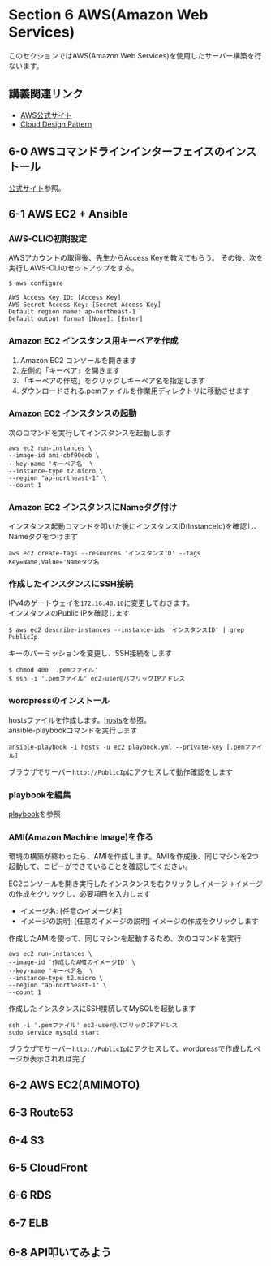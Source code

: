 # Section 6 AWS(Amazon Web Services)

このセクションではAWS(Amazon Web Services)を使用したサーバー構築を行ないます。

## 講義関連リンク

* [AWS公式サイト](http://aws.amazon.com/jp/)
* [Cloud Design Pattern](http://aws.clouddesignpattern.org/index.php/%E3%83%A1%E3%82%A4%E3%83%B3%E3%83%9A%E3%83%BC%E3%82%B8)

## 6-0 AWSコマンドラインインターフェイスのインストール

[公式サイト](http://aws.amazon.com/jp/cli/)参照。

## 6-1	AWS EC2 + Ansible

### AWS-CLIの初期設定
AWSアカウントの取得後、先生からAccess Keyを教えてもらう。
その後、次を実行しAWS-CLIのセットアップをする。
```console
$ aws configure

AWS Access Key ID: [Access Key]
AWS Secret Access Key: [Secret Access Key]
Default region name: ap-northeast-1
Default output format [None]: [Enter]
```

### Amazon EC2 インスタンス用キーペアを作成
1. Amazon EC2 コンソールを開きます
2. 左側の「キーペア」を開きます
3. 「キーペアの作成」をクリックしキーペア名を指定します
4. ダウンロードされる.pemファイルを作業用ディレクトリに移動させます

### Amazon EC2 インスタンスの起動
次のコマンドを実行してインスタンスを起動します
```
aws ec2 run-instances \  
--image-id ami-cbf90ecb \
--key-name 'キーペア名' \
--instance-type t2.micro \
--region "ap-northeast-1" \
--count 1
```

### Amazon EC2 インスタンスにNameタグ付け
インスタンス起動コマンドを叩いた後にインスタンスID(InstanceId)を確認し、Nameタグをつけます
```
aws ec2 create-tags --resources 'インスタンスID' --tags Key=Name,Value='Nameタグ名'
```

### 作成したインスタンスにSSH接続
IPv4のゲートウェイを`172.16.40.10`に変更しておきます。   
インスタンスのPublic IPを確認します
```
$ aws ec2 describe-instances --instance-ids 'インスタンスID' | grep PublicIp
```
キーのパーミッションを変更し、SSH接続をします
```
$ chmod 400 '.pemファイル'
$ ssh -i '.pemファイル' ec2-user@パブリックIPアドレス
```

### wordpressのインストール
hostsファイルを作成します。[hosts](Section6/hosts)を参照。   
ansible-playbookコマンドを実行します
```
ansible-playbook -i hosts -u ec2 playbook.yml --private-key [.pemファイル]
```
ブラウザでサーバー`http://PublicIp`にアクセスして動作確認をします

### playbookを編集
[playbook](Section6/playbook.yml)を参照

### AMI(Amazon Machine Image)を作る
環境の構築が終わったら、AMIを作成します。AMIを作成後、同じマシンを2つ起動して、コピーができていることを確認してください。

EC2コンソールを開き実行したインスタンスを右クリックしイメージ→イメージの作成をクリックし、必要項目を入力します
 * イメージ名: [任意のイメージ名]
 * イメージの説明: [任意のイメージの説明]
イメージの作成をクリックします

作成したAMIを使って、同じマシンを起動するため、次のコマンドを実行
```
aws ec2 run-instances \  
--image-id '作成したAMIのイメージID' \
--key-name 'キーペア名' \
--instance-type t2.micro \
--region "ap-northeast-1" \
--count 1
```
作成したインスタンスにSSH接続してMySQLを起動します
```
ssh -i '.pemファイル' ec2-user@パブリックIPアドレス
sudo service mysqld start
```
ブラウザでサーバー`http://PublicIp`にアクセスして、wordpressで作成したページが表示されれば完了


## 6-2 AWS EC2(AMIMOTO)
## 6-3 Route53

## 6-4 S3

## 6-5 CloudFront

## 6-6 RDS

## 6-7 ELB

## 6-8 API叩いてみよう

